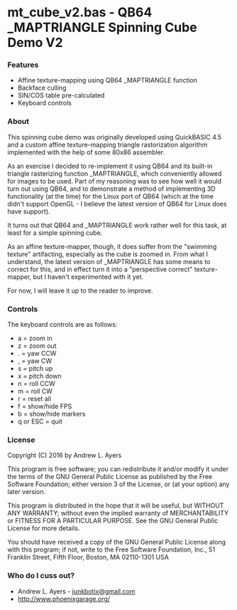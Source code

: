 # mt_cube_v2.bas - QB64 _MAPTRIANGLE Spinning Cube Demo V2

### Features ###

* Affine texture-mapping using QB64 _MAPTRIANGLE function
* Backface culling
* SIN/COS table pre-calculated
* Keyboard controls

### About ###

This spinning cube demo was originally developed using QuickBASIC 4.5 and a
custom affine texture-mapping triangle rastorization algorithm implemented with
the help of some 80x86 assembler.

As an exercise I decided to re-implement it using QB64 and its built-in triangle
rasterizing function _MAPTRIANGLE, which conveniently allowed for images to be
used. Part of my reasoning was to see how well it would turn out using QB64, and
to demonstrate a method of implementing 3D functionality (at the time) for the
Linux port of QB64 (which at the time didn't support OpenGL - I believe the
latest version of QB64 for Linux does have support).

It turns out that QB64 and _MAPTRIANGLE work rather well for this task, at least
for a simple spinning cube.

As an affine texture-mapper, though, it does suffer from the "swimming texture"
artifacting, especially as the cube is zoomed in. From what I understand, the
latest version of _MAPTRIANGLE has some means to correct for this, and in effect
turn it into a "perspective correct" texture-mapper, but I haven't experimented
with it yet.

For now, I will leave it up to the reader to improve.

### Controls ###

The keyboard controls are as follows:

* a = zoom in
* z = zoom out
* . = yaw CCW
* , = yaw CW
* s = pitch up
* x = pitch down
* n = roll CCW
* m = roll CW
* r = reset all
* f = show/hide FPS
* b = show/hide markers
* q or ESC = quit

### License ###

Copyright (C) 2016 by Andrew L. Ayers

This program is free software; you can redistribute it and/or modify it under
the terms of the GNU General Public License as published by the Free Software
Foundation; either version 3 of the License, or (at your option) any later 
version.

This program is distributed in the hope that it will be useful, but WITHOUT 
ANY WARRANTY; without even the implied warranty of MERCHANTABILITY or FITNESS 
FOR A PARTICULAR PURPOSE. See the GNU General Public License for more details.

You should have received a copy of the GNU General Public License along with 
this program; if not, write to the Free Software Foundation, Inc., 51 Franklin 
Street, Fifth Floor, Boston, MA 02110-1301  USA

### Who do I cuss out? ###

* Andrew L. Ayers - junkbotix@gmail.com
* http://www.phoenixgarage.org/
